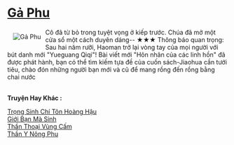 <a href="https://truyentiki.com/ga-phu.30596/" title="Gả Phu"><h1>Gả Phu</h1></a><div style="display:table"><img align="right" style="float: left; padding: 10px;" src="https://truyentiki.com/a/img/str/src/30596.jpg" alt="Gả Phu">Cô đã từ bỏ trong tuyệt vọng ở kiếp trước. Chúa đã mở một cửa sổ một cách duyên dáng-- ★★★ Thông báo quan trọng: Sau hai năm rưỡi, Haoman trở lại vòng tay của mọi người với bút danh mới "Yueguang Qiqi"! Bài viết mới "Hôn nhân của các linh hồn" đã được phát hành, bạn có thể tìm kiếm tựa đề của cuốn sách-Jiaohua cần tưới tiêu, chào đón những người bạn mới và cũ để mang rồng đến rồng bằng chai nước</div><p><br><b>Truyện Hay Khác :</b></p><a href="https://truyentiki.com/trong-sinh-chi-ton-hoang-hau.30595/" alt="Trọng Sinh Chí Tôn Hoàng Hậu">Trọng Sinh Chí Tôn Hoàng Hậu</a><br/><a href="https://github.com/nownovels/truyenhay/tree/master/truyenhay/30657/README.md" alt="Giới Bạn Mà Sinh">Giới Bạn Mà Sinh</a><br/><a href="https://medium.com/@hoangminhquan16819844/th%E1%BA%A7n-tho%E1%BA%A1i-v%C3%B9ng-c%E1%BA%A5m-c4867a572728" alt="Thần Thoại Vùng Cấm">Thần Thoại Vùng Cấm</a><br/><a href="https://github.com/nownovels/top500/tree/master/truyenhay/33554/" alt="Thần Y Nông Phu">Thần Y Nông Phu</a><br/>